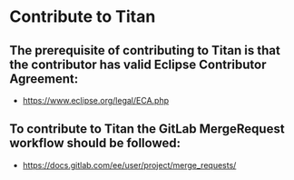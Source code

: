 # Contribute to Titan

## The prerequisite of contributing to Titan is that the contributor has valid Eclipse Contributor Agreement:

* https://www.eclipse.org/legal/ECA.php

## To contribute to Titan the GitLab MergeRequest workflow should be followed:

* https://docs.gitlab.com/ee/user/project/merge_requests/
